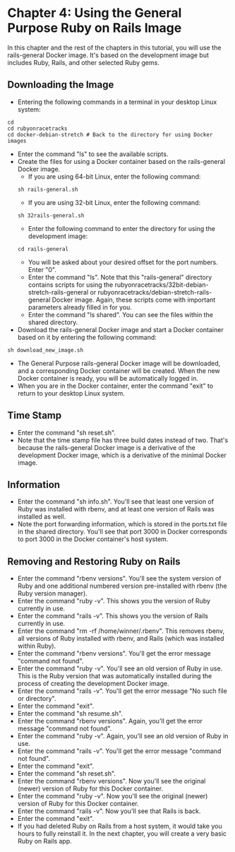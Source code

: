 # Chapter 4: Using the General Purpose Ruby on Rails Image

In this chapter and the rest of the chapters in this tutorial, you will use the rails-general Docker image.  It's based on the development image but includes Ruby, Rails, and other selected Ruby gems.

## Downloading the Image
* Entering the following commands in a terminal in your desktop Linux system:
```
cd
cd rubyonracetracks
cd docker-debian-stretch # Back to the directory for using Docker images
```
* Enter the command "ls" to see the available scripts.
* Create the files for using a Docker container based on the rails-general Docker image.
  * If you are using 64-bit Linux, enter the following command:
  ```
  sh rails-general.sh
  ```
  * If you are using 32-bit Linux, enter the following command:
  ```
  sh 32rails-general.sh
  ```
  * Enter the following command to enter the directory for using the development image:
  ```
  cd rails-general
  ```
  * You will be asked about your desired offset for the port numbers.  Enter "0".
  * Enter the command "ls".  Note that this "rails-general" directory contains scripts for using the rubyonracetracks/32bit-debian-stretch-rails-general or rubyonracetracks/debian-stretch-rails-general Docker image.  Again, these scripts come with important parameters already filled in for you.
  * Enter the command "ls shared".  You can see the files within the shared directory.
* Download the rails-general Docker image and start a Docker container based on it by entering the following command:
```
sh download_new_image.sh
```
* The General Purpose rails-general Docker image will be downloaded, and a corresponding Docker container will be created. When the new Docker container is ready, you will be automatically logged in.
* When you are in the Docker container, enter the command "exit" to return to your desktop Linux system.

## Time Stamp
* Enter the command "sh reset.sh".
* Note that the time stamp file has three build dates instead of two.  That's because the rails-general Docker image is a derivative of the development Docker image, which is a derivative of the minimal Docker image.

## Information
* Enter the command "sh info.sh".  You'll see that least one version of Ruby was installed with rbenv, and at least one version of Rails was installed as well.
* Note the port forwarding information, which is stored in the ports.txt file in the shared directory.  You'll see that port 3000 in Docker corresponds to port 3000 in the Docker container's host system.

## Removing and Restoring Ruby on Rails
* Enter the command "rbenv versions".  You'll see the system version of Ruby and one additional numbered version pre-installed with rbenv (the Ruby version manager).
* Enter the command "ruby -v".  This shows you the version of Ruby currently in use.
* Enter the command "rails -v".  This shows you the version of Rails currently in use.
* Enter the command "rm -rf /home/winner/.rbenv".  This removes rbenv, all versions of Ruby installed with rbenv, and Rails (which was installed within Ruby).
* Enter the command "rbenv versions".  You'll get the error message "command not found".
* Enter the command "ruby -v".  You'll see an old version of Ruby in use.  This is the Ruby version that was automatically installed during the process of creating the development Docker image.
* Enter the command "rails -v".  You'll get the error message "No such file or directory".
* Enter the command "exit".
* Enter the command "sh resume.sh".
* Enter the command "rbenv versions".  Again, you'll get the error message "command not found".
* Enter the command "ruby -v".  Again, you'll see an old version of Ruby in use.
* Enter the command "rails -v".  You'll get the error message "command not found".
* Enter the command "exit".
* Enter the command "sh reset.sh".
* Enter the command "rbenv versions".  Now you'll see the original (newer) version of Ruby for this Docker container.
* Enter the command "ruby -v".  Now you'll see the original (newer) version of Ruby for this Docker container.
* Enter the command "rails -v".  Now you'll see that Rails is back.
* Enter the command "exit".
* If you had deleted Ruby on Rails from a host system, it would take you hours to fully reinstall it.  In the next chapter, you will create a very basic Ruby on Rails app.
